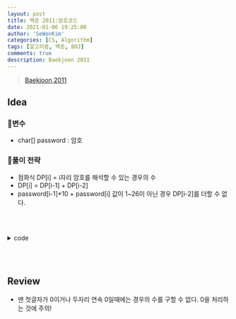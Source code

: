 ```yaml
---
layout: post
title: 백준 2011:암호코드
date: 2021-01-06 19:25:00
author: 'SeWonKim'
categories: [CS, Algorithm]
tags: [알고리즘, 백준, BOJ]
comments: true
description: Baekjoon 2011
---
```


> [Baekjoon 2011](https://www.acmicpc.net/problem/2011)

## Idea

### 🥚변수

- char[] password : 암호

### 🍳풀이 전략

- 점화식 DP[i] = i자리 암호를 해석할 수 있는 경우의 수
- DP[i] = DP[i-1] + DP[i-2]
- password[i-1]*10 + password[i] 값이 1~26이 아닌 경우 DP[i-2]를 더할 수 없다.
  
&nbsp;  
&nbsp;


<details>
<summary>code</summary>
<div markdown="1">

```java
import java.util.Scanner;

public class BOJ2011_암호코드 {
    public static void main(String[] args) {
        Scanner sc = new Scanner(System.in);
        char[] password = sc.nextLine().toCharArray();
        int[] DP = new int[password.length+1];
        int mod = 1000000;

        if(password[0] == '0') {
            System.out.println(0);
            return;
        }

        DP[0] = DP[1] = 1;
        for (int i = 2; i <= password.length; i++) {
            int now = i-1;  // 실제 index를 맞추기 위해

            // 한 자리수
            if(password[now] != '0') {
                DP[i] += DP[i-1];
            }

            // 두자리수
            int num = (password[now-1] -'0')*10 + (password[now]-'0');  // 문자를 숫자로 변환
            if(num >= 10 && num <=26) {
                DP[i] = (DP[i] + DP[i-2])%mod;
            }
        }
        System.out.println(DP[password.length]);
    }
}

```

</div>
</details>

&nbsp;  
&nbsp;

## Review

- 맨 첫글자가 0이거나 두자리 연속 0일때에는 경우의 수를 구할 수 없다. 0을 처리하는 것에 주의!

&nbsp;  
&nbsp;
